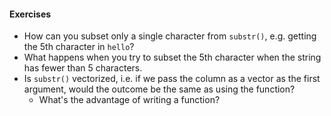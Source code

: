 #### Exercises

- How can you subset only a single character from `substr()`, e.g. getting the 5th character in `hello`?
- What happens when you try to subset the 5th character when the string has fewer than 5 characters.
- Is `substr()` vectorized, i.e. if we pass the column as a vector as the first argument, would the outcome
  be the same as using the function?
  - What's the advantage of writing a function?
